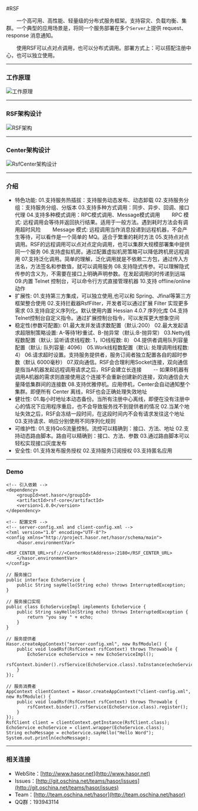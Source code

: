 #RSF

&emsp;&emsp;一个高可用、高性能、轻量级的分布式服务框架。支持容灾、负载均衡、集群。一个典型的应用场景是，将同一个服务部署在多个`Server`上提供 request、response 消息通知。

&emsp;&emsp;使用RSF可以点对点调用，也可以分布式调用。部署方式上：可以搭配注册中心，也可以独立使用。

----------
### 工作原理
![工作原理](http://project.hasor.net/resources/224933_BV6Q_1166271.jpg)

----------
### RSF架构设计
![RSF架构](http://project.hasor.net/resources/002011_mz60_1166271.jpg)

----------
### Center架构设计
![RsfCenter架构设计](http://project.hasor.net/resources/005201_W9C1_1166271.jpg)

----------
### 介绍
* 特色功能:
    01.支持服务热插拔：支持服务动态发布、动态卸载
    02.支持服务分组：支持服务分组、分版本
    03.支持多种方式调用：同步、异步、回调、接口代理
    04.支持多种模式调用：RPC模式调用、Message模式调用
        &emsp;&emsp;RPC     模式: 远程调用会等待并返回执行结果。适用于一般方法。遇到耗时方法会有调用超时风险
        &emsp;&emsp;Message 模式: 远程调用当作消息投递到远程机器，不会产生等待，可以看作是一个简单的 MQ。适合于繁重的耗时方法
    05.支持点对点调用。RSF的远程调用可以点对点定向调用，也可以集群大规模部署集中提供同一个服务
    06.支持虚拟机房。通过配置虚拟机房策略可以降低跨机房远程调用
    07.支持泛化调用。简单的理解，泛化调用就是不依赖二方包，通过传入方法名，方法签名和参数值，就可以调用服务
    08.支持隐式传参。可以理解隐式传参的含义为，不需要在接口上明确声明参数。在发起调用的时传递到远端
    09.内置 Telnet 控制台，可以命令行方式直接管理机器
    10.支持 offline/online 动作
* 扩展性:
    01.支持第三方集成，可以独立使用,也可以和 Spring、Jfinal等第三方框架整合使用
    02.支持拦截器RsfFilter，开发者可以通过扩展 Filter 实现更多需求
    03.支持自定义序列化。默认使用内置 Hessian 4.0.7 序列化库
    04.支持Telnet控制台自定义指令。通过扩展控制台指令，可以发挥更大想象空间
* 稳定性(参数可配置):
    01.最大发并发请求数配置（默认:200）
    02.最大发起请求超限制策略设置: A-等待1秒重试、B-抛异常（默认:B-抛异常）
    03.Netty线程数配置（默认: 监听请求线程数: 1，IO线程数: 8）
    04.提供者调用队列容量配置（默认: 队列容量: 4096）
    05.Work线程数配置（默认: 处理调用线程数: 4）
    06.请求超时设置。支持服务提供者，服务订阅者独立配置各自的超时参数（默认 6000毫秒）
    07.双向通信。RSF会合理利用Socket连接，双向通信是指当A机器发起远程调用请求之后，RSF会建立长连接
        &emsp;&emsp;-- 如果B机器有调用A机器的需求则直接使用这个连接不会重新创建新的连接，双向通信会大量降低集群间的连接数
    08.支持优雅停机。应用停机，Center会自动通知整个集群。即便所有 Center 离线，RSF也会正确处理失效地址
* 健壮性:
    01.每小时地址本动态备份。当所有注册中心离线，即便在没有注册中心的情况下应用程序重启，也不会导致服务找不到提供者的情况
    02.当某个地址失效之后，RSF会冻结一段时间，在这段时间内不会有请求发往这个地址
    03.支持请求、响应分别使用不同序列化规则
* 可维护性:
    01.支持QoS流量控制。流控可以精确到：接口、方法、地址
    02.支持动态路由脚本。路由可以精确到：接口、方法、参数
    03.通过路由脚本可以轻松实现接口灰度发布
* 安全性:
    01.支持发布服务授权
    02.支持服务订阅授权
    03.支持匿名应用

----------
### Demo
	<!-- 引入依赖 -->
	<dependency>
		<groupId>net.hasor</groupId>
		<artifactId>rsf-core</artifactId>
		<version>1.0.0</version>
	</dependency>

	<!-- 配置文件 -->
	<!-- server-config.xml and client-config.xml -->
	<?xml version="1.0" encoding="UTF-8"?>
    <config xmlns="http://project.hasor.net/hasor/schema/main">
        <hasor.environmentVar>
            <RSF_CENTER_URL>rsf://<CenterHostAddress>:2180</RSF_CENTER_URL>
        </hasor.environmentVar>
    </config>

    // 服务接口
    public interface EchoService {
        public String sayHello(String echo) throws InterruptedException;
    }
    
    // 服务接口实现
    public class EchoServiceImpl implements EchoService {
        public String sayHello(String echo) throws InterruptedException {
            return "you say " + echo;
        }
    }
    
	// 服务提供者
	Hasor.createAppContext("server-config.xml", new RsfModule() {
		public void loadRsf(RsfContext rsfContext) throws Throwable {
			EchoService echoService = new EchoServiceImpl();
			rsfContext.binder().rsfService(EchoService.class).toInstance(echoService).register();
		}
	});

	// 服务消费者
	AppContext clientContext = Hasor.createAppContext("client-config.xml", new RsfModule() {
		public void loadRsf(RsfContext rsfContext) throws Throwable {
			rsfContext.binder().rsfService(EchoService.class).register();
		}
	});
	RsfClient client = clientContext.getInstance(RsfClient.class);
	EchoService echoService = client.wrapper(EchoService.class);
	String echoMessage = echoService.sayHello("Hello Word");
	System.out.println(echoMessage);

----------
### 相关连接

* WebSite：[http://www.hasor.net](http://www.hasor.net)
* Issues：[http://git.oschina.net/teams/hasor/issues](http://git.oschina.net/teams/hasor/issues)
* Team：[http://team.oschina.net/hasor](http://team.oschina.net/hasor)
* QQ群：193943114